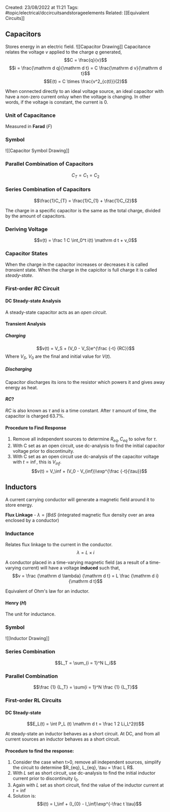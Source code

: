 Created: 23/08/2022 at 11:21
Tags: #topic/electrical/dccircuitsandstorageelements
Related: [[Equivalent Circuits]]

## Capacitors
Stores energy in an electric field. 
![[Capacitor Drawing]]
Capacitance relates the voltage $v$ applied to the charge $q$ generated,
$$C = \frac{q}{v}$$
$$i = \frac{\mathrm d q}{\mathrm d t} = C \frac{\mathrm d v}{\mathrm d t}$$
$$E(t) = C \times \frac{v^2_{c(t)}}{2}$$

When connected directly to an ideal voltage source, an ideal capacitor with have a non-zero current onluy when the voltage is changing.
In other words, if the voltage is constant, the current is 0.

### Unit of Capacitance
Measured in **Farad** $(F)$

### Symbol
![[Capacitor Symbol Drawing]]

### Parallel Combination of Capacitors
$$C_{T} = C_{1} = C_{2}$$

### Series Combination of Capacitors
$$\frac{1}C_{T} = \frac{1}C_{1} + \frac{1}C_{2}$$

The charge in a specific capacitor is the same as the total charge, divided by the amount of capacitors.

### Deriving Voltage
$$v(t) = \frac 1 C \int_0^t i(t) \mathrm d t + v_0$$

### Capacitor States
When the charge in the capacitor increases or decreases it is called *transient* state.
When the charge in the capicitor is full charge it is called *steady-state*.

### First-order $RC$ Circuit
#### DC Steady-state Analysis
A steady-state capacitor acts as an *open circuit*.

#### Transient Analysis
##### Charging
$$v(t) = V_S + (V_0 - V_S)e^{\frac {-t} {RC}}$$
Where $V_S$, $V_0$ are the final and initial value for $V(t)$.

##### Discharging
Capacitor discharges its ions to the resistor which powers it and gives away energy as heat.

#### $RC$?
$RC$ is also known as $\tau$ and is a time constant. After $\tau$ amount of time, the capacitor is charged 63.7%.

#### Procedure to Find Response
1. Remove all independent sources to determine $R_{eq}, C_{eq}$ to solve for $\tau$.
2. With C set as an open circuit, use dc-analysis to find the initial capacitor voltage prior to discontinuity.
3. With C set as an open circuit use dc-analysis of the capacitor voltage with $t = \inf$, this is $V_{inf}$.
$$v(t) = V_\inf + (V_0 - V_{inf})\exp^{\frac {-t}{\tau}}$$

## Inductors
A current carrying conductor will generate a magnetic field around it to store energy.

**Flux Linkage** - $\lambda= \int B \mathrm d S$ (integrated magnetic flux density over an area enclosed by a conductor)

### Inductance
Relates flux linkage to the current in the conductor.
$$\lambda = L \times i$$

A conductor placed in a time-varying magnetic field (as a result of a time-varying current) will have a voltage **induced** such that,
$$v = \frac {\mathrm d \lambda} {\mathrm d t} = L \frac {\mathrm d i} {\mathrm d t}$$

Equivalent of Ohm's law for an inductor.

#### Henry $(H)$
The unit for inductance.

### Symbol
![[Inductor Drawing]]

### Series Combination
$$L_T = \sum_{i = 1}^N L_i$$

### Parallel Combination
$$\frac {1} {L_T} = \sum{i = 1}^N \frac {1} {L_T}$$

### First-order RL Circuits
#### DC Steady-state
$$E_L(t) = \int P_L (t) \mathrm d t = \frac 1 2 Li_L^2(t)$$

At steady-state an inductor behaves as a short circuit.
At DC, and from all current sources an inductor behaves as a short circuit.

#### Procedure to find the response:
1. Consider the case when t>0, remove all independent sources, simplify the circuit to determine $R_{eq}, L_{eq}, \tau = \frac L R$.
2. With $L$ set as short circuit, use dc-analysis to find the initial inductor current prior to discontinuity $I_0$.
3. Again with $L$ set as short circuit, find the value of the inductor current at $t = \inf$
4. Solution is:
$$i(t) = I_\inf + (I_{0} - I_\inf)\exp^{-\frac t \tau}$$

